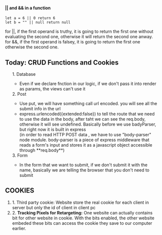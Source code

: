 #### || and && in a function ####
```
let a = 6 || 0 return 6
let b = "" || null return null
```
for ||, if the first operand is truthy, it is going to return the first one without evaluating the second one, otherwise it
will return the second one anway.<br/>
for &&, if the first operand is falsey, it is going to return the first one otherwise the second one.<br/>

## Today: CRUD Functions and Cookies ##
<ol>
  1. Database
  <ul>
    <li>Even if we declare fnction in our logic, if we don't pass it into render as params, the views can't use it</li>
  </ul>
  2. Post
  <ul>
    <li>Use put, we will have something call url encoded. you will see all the submit info in the url</li>
    <li>express.urlencoded({extended:false}) to tell the route that we need to use the data in the body, after taht we can
    see the req.body, otherwise it will see undefined. Basically before we use badyParser, but right now it is built in 
    express<br/>
    (in order to read HTTP POST data , we have to use "body-parser" node module. body-parser is a piece of express 
      middleware that reads a form's input and stores it as a javascript object accessible through **req.body**)</li>
  </ul>
  3. Form
  <ul>
    <li>In the form that we want to submit, if we don't submit it with the name, basically we are telling the browser
    that you don't need to submit</li>
  </ul>
</ol>

## COOKIES ##
<ol>
  <li>1. Third party cookie: Website store the real cookie for each client in server but only the id of client in client pc</li>
  <li>2. <b>Tracking Pixels for Retargeting:</b> One website can actually contains bit for other website in cookie. With the bits enabled, the other website embeded these bits can access the cookie they save to our computer earlier.
  </li>
</ol>
